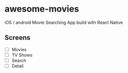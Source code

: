 # awesome-movies

iOS / android Movie Searching App build with React Native

## Screens

- [ ] Movies
- [ ] TV Shows
- [ ] Search
- [ ] Detail
